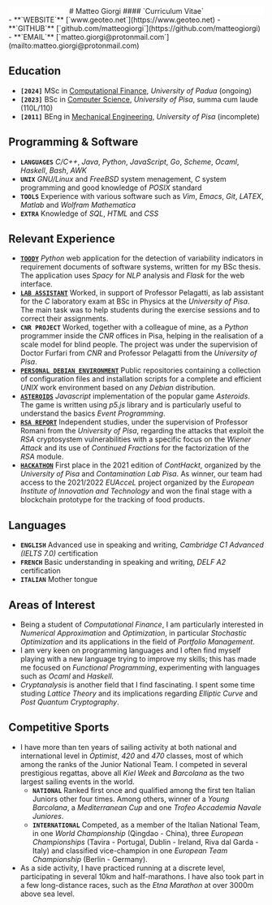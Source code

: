 <style>
h4 { margin-top: -1rem; }
</style>




<div class="container" style="margin-top: 2rem;">
<div class="box" style="background-color: #ffffff;">
<center>
# Matteo Giorgi
#### `Curriculum Vitae`
</center>
</div>
<div class="box">
- **`WEBSITE`** [`www.geoteo.net`](https://www.geoteo.net)
- **`GITHUB`** [`github.com/matteogiorgi`](https://github.com/matteogiorgi)
- **`EMAIL`** [`matteo.giorgi@protonmail.com`](mailto:matteo.giorgi@protonmail.com)
</div>
</div>




## Education
- **`[2024]`** MSc in [Computational Finance](https://computationalfinance.math.unipd.it), *University of Padua* (ongoing)
- **`[2023]`** BSc in [Computer Science](https://didattica.di.unipi.it/laurea-in-informatica), *University of Pisa*, summa cum laude (110L/110)
- **`[2011]`** BEng in [Mechanical Engineering](https://meccanica.ing.unipi.it), *University of Pisa* (incomplete)




## Programming & Software
- **`LANGUAGES`** *C/C++*, *Java*, *Python*, *JavaScript*, *Go*, *Scheme*, *Ocaml*, *Haskell*, *Bash*, *AWK*
- **`UNIX`** *GNU/Linux* and *FreeBSD* system menagement, *C* system programming and good knowledge of *POSIX* standard
- **`TOOLS`** Experience with various software such as *Vim*, *Emacs*, *Git*, *LATEX*, *Matlab* and *Wolfram Mathematica*
- **`EXTRA`** Knowledge of *SQL*, *HTML* and *CSS*




## Relevant Experience
- [**`TOODY`**](https://github.com/matteogiorgi/toody) *Python* web application for the detection of variability indicators in requirement documents of software systems, written for my BSc thesis. The application uses *Spacy* for *NLP* analysis and *Flask* for the web interface.
- [**`LAB ASSISTANT`**](http://didawiki.di.unipi.it/doku.php/fisica/informatica/201617/start) Worked, in support of Professor Pelagatti, as lab assistant for the *C* laboratory exam at BSc in Physics at the *University of Pisa*. The main task was to help students during the exercise sessions and to correct their assignments.
- **`CNR PROJECT`** Worked, together with a colleague of mine, as a *Python* programmer inside the *CNR* offices in Pisa, helping in the realisation of a scale model for blind people. The project was under the supervision of Doctor Furfari from *CNR* and Professor Pelagatti from the *University of Pisa*.
- [**`PERSONAL DEBIAN ENVIRONMENT`**](https://github.com/matteogiorgi/pde-base) Public repositories containing a collection of configuration files and installation scripts for a complete and efficient *UNIX* work environment based on any *Debian* distribution.
- [**`ASTEROIDS`**](https://github.com/matteogiorgi/asteroids) *Javascript* implementation of the popular game *Asteroids*. The game is written using *p5.js* library and is particularly useful to understand the basics *Event Programming*.
- [**`RSA REPORT`**](https://github.com/matteogiorgi/wiener) Independent studies, under the supervision of Professor Romani from the *University of Pisa*, regarding the attacks that exploit the *RSA* cryptosystem vulnerabilities with a specific focus on the *Wiener Attack* and its use of *Continued Fractions* for the factorization of the *RSA* module.
- [**`HACKATHON`**](http://contaminationlab.unipi.it/conthackt-foodmobilitydigital) First place in the 2021 edition of *ContHackt*, organized by the *University of Pisa* and *Contamination Lab Pisa*. As winner, our team had access to the 2021/2022 *EUAcceL* project organized by the *European Institute of Innovation and Technology* and won the final stage with a blockchain prototype for the tracking of food products.




## Languages
- **`ENGLISH`** Advanced use in speaking and writing, *Cambridge C1 Advanced (IELTS 7.0)* certification
- **`FRENCH`** Basic understanding in speaking and writing, *DELF A2* certification
- **`ITALIAN`** Mother tongue




## Areas of Interest
- Being a student of *Computational Finance*, I am particularly interested in *Numerical Approximation* and *Optimization*, in particular *Stochastic Optimization* and its applications in the field of *Portfolio Management*.
- I am very keen on programming languages and I often find myself playing with a new language trying to improve my skills; this has made me focused on *Functional Programming*, experimenting with languages such as *Ocaml* and *Haskell*.
- *Cryptanalysis* is another field that I find fascinating. I spent some time studing *Lattice Theory* and its implications regarding *Elliptic Curve* and *Post Quantum Cryptography*.




## Competitive Sports
- I have more than ten years of sailing activity at both national and international level in *Optimist*, *420* and *470* classes, most of which among the ranks of the Junior National Team. I competed in several prestigious regattas, above all *Kiel Week* and *Barcolana* as the two largest sailing events in the world.
    - **`NATIONAL`** Ranked first once and qualified among the first ten Italian Juniors other four times. Among others, winner of a *Young Barcolana*, a *Mediterranean Cup* and one *Trofeo Accademia Navale Juniores*.
    - **`INTERNATIONAL`** Competed, as a member of the Italian National Team, in one *World Championship* (Qingdao - China), three *European Championships* (Tavira - Portugal, Dublin - Ireland, Riva dal Garda - Italy) and classified vice-champion in one *European Team Championship* (Berlin - Germany).
- As a side activity, I have practiced running at a discrete level, participating in several 10km and half-marathons. I have also took part in a few long-distance races, such as the *Etna Marathon* at over 3000m above sea level.
